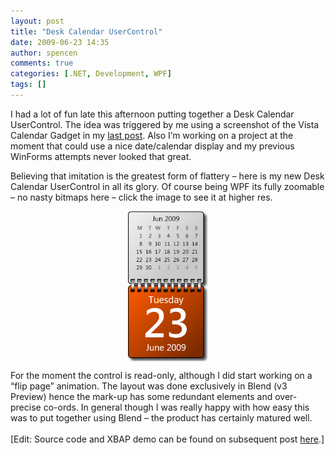 ```yaml
---
layout: post
title: "Desk Calendar UserControl"
date: 2009-06-23 14:35
author: spencen
comments: true
categories: [.NET, Development, WPF]
tags: []
---
```

<P>I had a lot of fun late this afternoon putting together a Desk Calendar UserControl. The idea was triggered by me using a screenshot of the Vista Calendar Gadget in my <A href="http://blog.spencen.com/2009/06/23/codecampsa-2009.aspx">last post</A>. Also I’m working on a project at the moment that could use a nice date/calendar display and my previous WinForms attempts never looked that great.</P>
<P align=left>Believing that imitation is the greatest form of flattery – here is my new Desk Calendar UserControl in all its glory. Of course being WPF its fully zoomable – no nasty bitmaps here – click the image to see it at higher res.</P>
<P><A href="/images/DeskCalendar.png"><IMG style="BORDER-RIGHT-WIDTH: 0px; DISPLAY: block; FLOAT: none; BORDER-TOP-WIDTH: 0px; BORDER-BOTTOM-WIDTH: 0px; MARGIN-LEFT: auto; BORDER-LEFT-WIDTH: 0px; MARGIN-RIGHT: auto" title=DeskCalendar border=0 alt=DeskCalendar src="/images/DeskCalendar.png" width=128 height=240></A> </P>
<P>For the moment the control is read-only, although I did start working on a “flip page” animation. The layout was done exclusively in Blend (v3 Preview) hence the mark-up has some redundant elements and over-precise co-ords. In general though I was really happy with how easy this was to put together using Blend – the product has certainly matured well.<BR><BR>[Edit: Source code and XBAP demo can be found on subsequent post <A href="http://blog.spencen.com/2009/06/24/desk-calendar-usercontrol-ndash-source-code.aspx">here</A>.]</P>

